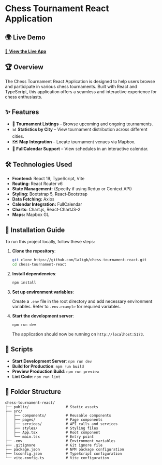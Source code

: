 # Chess Tournament React Application

## 🌍 Live Demo

[🚀 **View the Live App**](https://chess-tournament-react.vercel.app/)

## 🏆 Overview

The Chess Tournament React Application is designed to help users browse and participate in various chess tournaments. Built with React and TypeScript, this application offers a seamless and interactive experience for chess enthusiasts.

## ✨ Features

- 📅 **Tournament Listings** – Browse upcoming and ongoing tournaments.
- 📊 **Statistics by City** – View tournament distribution across different cities.
- 🗺️ **Map Integration** – Locate tournament venues via Mapbox.
- 📆 **FullCalendar Support** – View schedules in an interactive calendar.

## 🛠 Technologies Used

- **Frontend:** React 19, TypeScript, Vite
- **Routing:** React Router v6
- **State Management:** (Specify if using Redux or Context API)
- **Styling:** Bootstrap 5, React-Bootstrap
- **Data Fetching:** Axios
- **Calendar Integration:** FullCalendar
- **Charts:** Chart.js, React-ChartJS-2
- **Maps:** Mapbox GL

## 🚀 Installation Guide

To run this project locally, follow these steps:

1. **Clone the repository**:

   ```bash
   git clone https://github.com/laligb/chess-tournament-react.git
   cd chess-tournament-react
   ```

2. **Install dependencies**:

   ```bash
   npm install
   ```

3. **Set up environment variables**:

   Create a `.env` file in the root directory and add necessary environment variables. Refer to `.env.example` for required variables.

4. **Start the development server**:

   ```bash
   npm run dev
   ```

   The application should now be running on `http://localhost:5173`.

## 📜 Scripts

- **Start Development Server**: `npm run dev`
- **Build for Production**: `npm run build`
- **Preview Production Build**: `npm run preview`
- **Lint Code**: `npm run lint`

## 📂 Folder Structure

```
chess-tournament-react/
├── public/                 # Static assets
├── src/
│   ├── components/         # Reusable components
│   ├── pages/              # Page components
│   ├── services/           # API calls and services
│   ├── styles/             # Styling files
│   ├── App.tsx             # Root component
│   └── main.tsx            # Entry point
├── .env                    # Environment variables
├── .gitignore              # Git ignore file
├── package.json            # NPM package configuration
├── tsconfig.json           # TypeScript configuration
└── vite.config.ts          # Vite configuration
```
